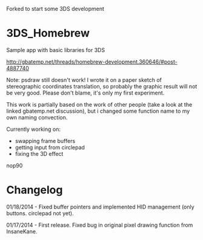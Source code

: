 Forked to start some 3DS development

3DS_Homebrew
============

Sample app with basic libraries for 3DS

http://gbatemp.net/threads/homebrew-development.360646/#post-4887740

Note:
psdraw still doesn't work! I wrote it on a paper sketch of stereographic coordinates translation, so probably the graphic result will not be very good. Please don't blame, it's only my first experiment.

This work is partially based on the work of other people (take a look at the linked gbatemp.net discussion), but i changed some function name to my own naming convection. 

Currently working on:
- swapping frame buffers
- getting input from circlepad
- fixing the 3D effect


nop90

Changelog
============

01/18/2014 - Fixed buffer pointers and implemented HID management (only buttons. circlepad not yet).

01/17/2014 - First release. Fixed bug in original pixel drawing function from InsaneKane.
